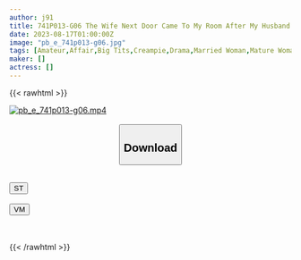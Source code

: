 ```yaml
---
author: j91
title: 741P013-G06 The Wife Next Door Came To My Room After My Husband’s Cheating Was Fighting, And She Was An Unfaithful Horny Wife Who Seduced Me To Revenge Her Husband
date: 2023-08-17T01:00:00Z
image: "pb_e_741p013-g06.jpg"
tags: [Amateur,Affair,Big Tits,Creampie,Drama,Married Woman,Mature Woman ]
maker: []
actress: []
---
```



{{< rawhtml >}}

<div class="video" data-videoid="lrOD0GmYrAu7Xk3">
    <a href="javascript:;">
        <img src="https://my.j91.asia/posts/pb_e_741p013-g06/pb_e_741p013-g06.jpg" width="WIDTH" height="HEIGHT" alt="pb_e_741p013-g06.mp4" loading="lazy">
    </a>
</div>

<script type="text/javascript" src="https://j91.asia/asset/on-demand-st.js"></script>

<br>
  <link rel="stylesheet" href="https://j91.asia/asset/bs5.css">
  
  <center>
  <button class="btn btn-primary" type="button" data-bs-toggle="collapse" data-bs-target=".multi-collapse" aria-expanded="false" aria-controls="multiCollapseExample1 multiCollapseExample2"><h2>Download</h2></button></center>
</p>
<div class="row">
  <div class="col">
    <div class="collapse multi-collapse" id="multiCollapseExample1">
      <div class="card card-body">
	      	      <br>
<div class="buttons">  
<a href="https://streamtape.to/v/lrOD0GmYrAu7Xk3"><button class="btn-hover color-3"><i class="fa fa-download"></i> ST</button></a></div>
    </div>
  </div>
</div>
  <div class="col">
    <div class="collapse multi-collapse" id="multiCollapseExample2">
      <div class="card card-body">
	      <br>
<div class="buttons">
    <a href="https://vidmoly.to/jh1tigzzc4ud.html"><button class="btn-hover color-9"><i class="fa fa-download"></i> VM</button></a></div>
<br><br>
      </div>
    </div>
  </div>
</div>

{{< /rawhtml >}}